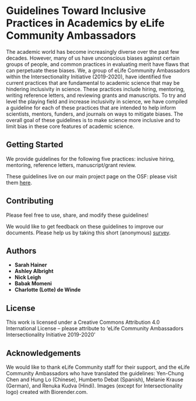 # Guidelines Toward Inclusive Practices in Academics by eLife Community Ambassadors

The academic world has become increasingly diverse over the past few decades. However, many of us have unconscious biases against certain groups of people, and common practices in evaluating merit have flaws that can perpetuate these biases. We, a group of eLife Community Ambassadors within the Intersectionality Initiative (2019-2020), have identified five current practices that are fundamental to academic science that may be hindering inclusivity in science. These practices include hiring, mentoring, writing reference letters, and reviewing grants and manuscripts. To try and level the playing field and increase inclusivity in science, we have compiled a guideline for each of these practices that are intended to help inform scientists, mentors, funders, and journals on ways to mitigate biases. The overall goal of these guidelines is to make science more inclusive and to limit bias in these core features of academic science. 

## Getting Started

We provide guidelines for the following five practices: inclusive hiring, mentoring, reference letters, manuscript/grant review.

These guidelines live on our main project page on the OSF: please visit them [here](https://osf.io/muk7v/).

## Contributing

Please feel free to use, share, and modify these guidelines!

We would like to get feedback on these guidelines to improve our documents. Please help us by taking this short (anonymous) [survey](https://forms.gle/xng5jzZqs3AYNcaw7). 
 
## Authors

* **Sarah Hainer**
* **Ashley Albright**
* **Nick Leigh**
* **Babak Momeni**
* **Charlotte (Lotte) de Winde**

## License

This work is licensed under a Creative Commons Attribution 4.0 International License – please attribute to ‘eLife Community Ambassadors Intersectionality Initiative 2019-2020’

## Acknowledgements

We would like to thank eLife Community staff for their support, and the eLife Community Ambassadors who have translated the guidelines: Yen-Chung Chen and Hung Lo (Chinese), Humberto Debat (Spanish), Melanie Krause (German), and Renuka Kudva (Hindi). Images (except for Intersectionality logo) created with Biorender.com.

